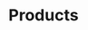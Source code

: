 ---
description: This is the "Animals" album. It has two sub-albums.
keywords: [products, buttons, tags, zippers]
title: Products
weight: 1
menus: "main"
# list pages require at least one image to be displayed.
resources:
  - src: "https://media.istockphoto.com/id/517188688/photo/mountain-landscape.jpg?s=1024x1024&w=0&k=20&c=z8_rWaI8x4zApNEEG9DnWlGXyDIXe-OmsAyQ5fGPVV8="
    params:
      cover: true
products: ["buttons"]
---